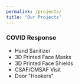 ```yaml
---
permalink: /projects/
title: "Our Projects"
---
```



### COVID Response
* Hand Sanitizer
* 3D Printed Face Masks
* 3D Printed Face Shields
* CSAF/CMSAF Visit
* Door "Hookers"




